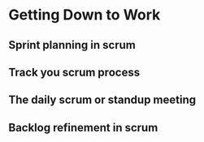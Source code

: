 # Getting Down to Work

## Sprint planning in scrum

## Track you scrum process

## The daily scrum or standup meeting

## Backlog refinement in scrum
